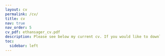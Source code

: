 ```yaml
---
layout: cv
permalink: /cv/
title: cv
nav: true
nav_order: 5
cv_pdf: ethansager_cv.pdf
description: Please see below my current cv. If you would like to download a copy please click on the icon to the right.
toc:
  sidebar: left
---
```


